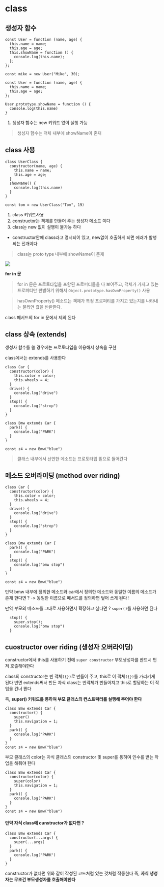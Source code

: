 # class

## 생성자 함수

```
const User = function (name, age) {
  this.name = name;
  this.age = age;
  this.showName = function () {
    console.log(this.name);
  };
};

const mike = new User("Mike", 30);
```

```
const User = function (name, age) {
  this.name = name;
  this.age = age;
};

User.prototype.showName = function () {
  console.log(this.name)
}
```

1. 생성자 함수는 new 키워드 없이 실행 가능

> 생성자 함수는 객체 내부에 showName이 존재

## class 사용

```
class UserClass {
  constructor(name, age) {
    this.name = name;
    this.age = age;
  }
  showName() {
    console.log(this.name)
  }
}

const tom = new UserClass("Tom", 19)
```

1. class 키워드사용
2. constructor는 객체를 만들어 주는 생성자 메소드 이다
3. class는 new 없이 실행이 불가능 하다

- constructor안에 class라고 명시되어 있고, new없이 호출하게 되면 에러가 발행되는 전개이다

> class는 proto type 내부에 showName이 존재

<img src ="https://velog.velcdn.com/images/southbig89/post/b7f09820-f535-463c-8329-46141ff10aca/image.png">

**for in 문**

> for in 문은 프로토타입을 포함된 프로퍼티들을 다 보여주고,
> 객체가 가지고 있는 프로퍼티만 판별하기 위해서 `Object.prototype.hasOwnProperty()` 사용

> hasOwnProperty() 메소드는 객체가 특정 프로퍼티를 가지고 있는지를 나타내는 불리언 값을 반환한다.

class 메서드의 for in 문에서 제외 된다

## class 상속 (extends)

생성사 함수를 쓸 경우에는 프로토타입을 이용해서 상속을 구현

class에서는 extends를 사용한다

```
class Car {
  constructor(color) {
    this.color = color;
    this.wheels = 4;
  }
  drive() {
    console.log("drive")
  }
  stop() {
    console.log("strop")
  }
}

class Bmw extends Car {
  park() {
    console.log("PARK")
  }
}

const z4 = new Bmw("blue")
```

> 클래스 내부에서 선언한 메소드는 프로토타입 밑으로 들어간다

## 메소드 오버라이딩 (method over riding)

```
class Car {
  constructor(color) {
    this.color = color;
    this.wheels = 4;
  }
  drive() {
    console.log("drive")
  }
  stop() {
    console.log("strop")
  }
}

class Bmw extends Car {
  park() {
    console.log("PARK")
  }
  stop() {
    console.log("bmw stop")
  }
}

const z4 = new Bmw("blue")
```

만약 bmw 내부에 정의한 메소드와 car에서 정의한 메소드와 동일한 이름의 메소드가 존재 한다면 ?
-> 동일한 이름으로 메서드를 정의하면 덮어 쓰게 된다 !

만약 부모의 메소드를 그대로 사용하면서 확장하고 싶다면 ?
`super()`를 사용하면 된다

```
  stop() {
    super.stop();
    console.log("bmw stop")
  }
```

## cuostructor over riding (생성자 오버라이딩)

constructor에서 this를 사용하기 전에 `super constructor`
부모생성자를 반드시 먼저 호출해야한다

class의 constructor는 빈 객체`({})`로 만들어 주고, this로 이 객체`({})`를 가리키게 된다
반면 extends써서 만든 자식 class는 빈객체가 만들어지고 this로 할당하는 이 작업을 건너 뛴다

즉, **super() 키워드를 통하여 부모 클래스의 컨스트럭터를 실행해 주어야 한다**

```
class Bmw extends Car {
  constructor() {
    super()
    this.navigation = 1;
  }
  park() {
    console.log("PARK")
  }
}
const z4 = new Bmw("blue")
```

부모 클래스의 color는 자식 클래스의 constructor 및 super를 통하여 인수를 받는 작업을 해줘야 한다

```
class Bmw extends Car {
  constructor(color) {
    super(color)
    this.navigation = 1;
  }
  park() {
    console.log("PARK")
  }
}
const z4 = new Bmw("blue")
```

#### 만약 자식 class에 cunstructor가 없다면 ?

```
class Bmw extends Car {
  constructor(...args) {
    super(...args)
  }
  park() {
    console.log("PARK")
  }
}
```

constructor가 없다면 위와 같이 작성된 코드처럼 있는 것처럼 작동한다
즉, **자식 생성자는 무조건 부모생성자를 호출해야한다**
